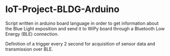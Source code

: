 # IoT-Project-BLDG-Arduino

Script written in arduino board language in order to get information about the Blue Light exposition and send it to WiPy board through a Bluetooth Low Energy (BLE) connection.

Definition of a trigger every 2 second for acquisition of sensor data and transmission over BLE. 
